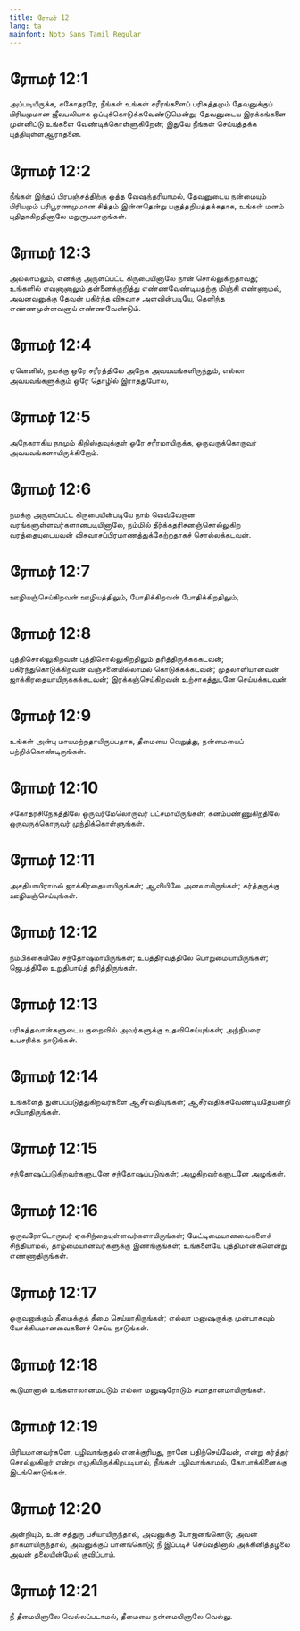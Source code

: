 ```yaml
---
title: ரோமர் 12
lang: ta
mainfont: Noto Sans Tamil Regular
---
```


# ரோமர் 12:1

அப்படியிருக்க, சகோதரரே, நீங்கள் உங்கள் சரீரங்களைப் பரிசுத்தமும் தேவனுக்குப் பிரியமுமான ஜீவபலியாக ஒப்புக்கொடுக்கவேண்டுமென்று, தேவனுடைய இரக்கங்களை முன்னிட்டு உங்களை வேண்டிக்கொள்ளுகிறேன்; இதுவே நீங்கள் செய்யத்தக்க புத்தியுள்ளஆராதனை.

# ரோமர் 12:2

நீங்கள் இந்தப் பிரபஞ்சத்திற்கு ஒத்த வேஷந்தரியாமல், தேவனுடைய நன்மையும் பிரியமும் பரிபூரணமுமான சித்தம் இன்னதென்று பகுத்தறியத்தக்கதாக, உங்கள் மனம் புதிதாகிறதினாலே மறுரூபமாகுங்கள்.

# ரோமர் 12:3

அல்லாமலும், எனக்கு அருளப்பட்ட கிருபையினாலே நான் சொல்லுகிறதாவது; உங்களில் எவனானாலும் தன்னைக்குறித்து எண்ணவேண்டியதற்கு மிஞ்சி எண்ணாமல், அவனவனுக்கு தேவன் பகிர்ந்த விசுவாச அளவின்படியே, தெளிந்த எண்ணமுள்ளவனாய் எண்ணவேண்டும்.

# ரோமர் 12:4

ஏனெனில், நமக்கு ஒரே சரீரத்திலே அநேக அவயவங்களிருந்தும், எல்லா அவயவங்களுக்கும் ஒரே தொழில் இராததுபோல,

# ரோமர் 12:5

அநேகராகிய நாமும் கிறிஸ்துவுக்குள் ஒரே சரீரமாயிருக்க, ஒருவருக்கொருவர் அவயவங்களாயிருக்கிறோம்.

# ரோமர் 12:6

நமக்கு அருளப்பட்ட கிருபையின்படியே நாம் வெவ்வேறான வரங்களுள்ளவர்களானபடியினாலே, நம்மில் தீர்க்கதரிசனஞ்சொல்லுகிற வரத்தையுடையவன் விசுவாசப்பிரமாணத்துக்கேற்றதாகச் சொல்லக்கடவன்.

# ரோமர் 12:7

ஊழியஞ்செய்கிறவன் ஊழியத்திலும், போதிக்கிறவன் போதிக்கிறதிலும்,

# ரோமர் 12:8

புத்திசொல்லுகிறவன் புத்திசொல்லுகிறதிலும் தரித்திருக்கக்கடவன்; பகிர்ந்துகொடுக்கிறவன் வஞ்சனையில்லாமல் கொடுக்கக்கடவன்; முதலாளியானவன் ஜாக்கிரதையாயிருக்கக்கடவன்; இரக்கஞ்செய்கிறவன் உற்சாகத்துடனே செய்யக்கடவன்.

# ரோமர் 12:9

உங்கள் அன்பு மாயமற்றதாயிருப்பதாக, தீமையை வெறுத்து, நன்மையைப் பற்றிக்கொண்டிருங்கள்.

# ரோமர் 12:10

சகோதரசிநேகத்திலே ஒருவர்மேலொருவர் பட்சமாயிருங்கள்; கனம்பண்ணுகிறதிலே ஒருவருக்கொருவர் முந்திக்கொள்ளுங்கள்.

# ரோமர் 12:11

அசதியாயிராமல் ஜாக்கிரதையாயிருங்கள்; ஆவியிலே அனலாயிருங்கள்; கர்த்தருக்கு ஊழியஞ்செய்யுங்கள்.

# ரோமர் 12:12

நம்பிக்கையிலே சந்தோஷமாயிருங்கள்; உபத்திரவத்திலே பொறுமையாயிருங்கள்; ஜெபத்திலே உறுதியாய்த் தரித்திருங்கள்.

# ரோமர் 12:13

பரிசுத்தவான்களுடைய குறைவில் அவர்களுக்கு உதவிசெய்யுங்கள்; அந்நியரை உபசரிக்க நாடுங்கள்.

# ரோமர் 12:14

உங்களைத் துன்பப்படுத்துகிறவர்களை ஆசீர்வதியுங்கள்; ஆசீர்வதிக்கவேண்டியதேயன்றி சபியாதிருங்கள்.

# ரோமர் 12:15

சந்தோஷப்படுகிறவர்களுடனே சந்தோஷப்படுங்கள்; அழுகிறவர்களுடனே அழுங்கள்.

# ரோமர் 12:16

ஒருவரோடொருவர் ஏகசிந்தையுள்ளவர்களாயிருங்கள்; மேட்டிமையானவைகளைச் சிந்தியாமல், தாழ்மையானவர்களுக்கு இணங்குங்கள்; உங்களையே புத்திமான்களென்று எண்ணாதிருங்கள்.

# ரோமர் 12:17

ஒருவனுக்கும் தீமைக்குத் தீமை செய்யாதிருங்கள்; எல்லா மனுஷருக்கு முன்பாகவும் யோக்கியமானவைகளைச் செய்ய நாடுங்கள்.

# ரோமர் 12:18

கூடுமானால் உங்களாலானமட்டும் எல்லா மனுஷரோடும் சமாதானமாயிருங்கள்.

# ரோமர் 12:19

பிரியமானவர்களே, பழிவாங்குதல் எனக்குரியது, நானே பதிற்செய்வேன், என்று கர்த்தர் சொல்லுகிறார் என்று எழுதியிருக்கிறபடியால், நீங்கள் பழிவாங்காமல், கோபாக்கினைக்கு இடங்கொடுங்கள்.

# ரோமர் 12:20

அன்றியும், உன் சத்துரு பசியாயிருந்தால், அவனுக்கு போஜனங்கொடு; அவன் தாகமாயிருந்தால், அவனுக்குப் பானங்கொடு; நீ இப்படிச் செய்வதினால் அக்கினித்தழலை அவன் தலையின்மேல் குவிப்பாய்.

# ரோமர் 12:21

நீ தீமையினாலே வெல்லப்படாமல், தீமையை நன்மையினாலே வெல்லு.

